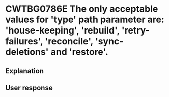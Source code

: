 # CWTBG0786E The only acceptable values for 'type' path parameter are: 'house-keeping', 'rebuild', 'retry-failures', 'reconcile', 'sync-deletions' and 'restore'.

## Explanation

## User response